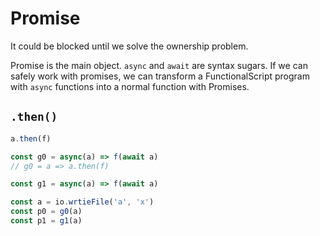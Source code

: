 # Promise

It could be blocked until we solve the ownership problem.

Promise is the main object. `async` and `await` are syntax sugars. If we can safely work with promises, we can transform a FunctionalScript program with `async` functions into a normal function with Promises.

## `.then()`

```ts
a.then(f)
```

```ts
const g0 = async(a) => f(await a)
// g0 = a => a.then(f)

const g1 = async(a) => f(await a)

const a = io.wrtieFile('a', 'x')
const p0 = g0(a)
const p1 = g1(a)
```
